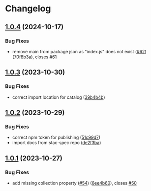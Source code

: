 # Changelog

## [1.0.4](https://github.com/blacha/stac-ts/compare/v1.0.3...v1.0.4) (2024-10-17)


### Bug Fixes

* remove main from package json as "index.js" does not exist ([#62](https://github.com/blacha/stac-ts/issues/62)) ([70f8b3a](https://github.com/blacha/stac-ts/commit/70f8b3aca46536abb1c4e57942def419384b078e)), closes [#61](https://github.com/blacha/stac-ts/issues/61)

## [1.0.3](https://github.com/blacha/stac-ts/compare/v1.0.2...v1.0.3) (2023-10-30)


### Bug Fixes

* correct import location for catalog ([39b4b4b](https://github.com/blacha/stac-ts/commit/39b4b4bf56286cb4970809261b241bef02358ab3))

## [1.0.2](https://github.com/blacha/stac-ts/compare/v1.0.1...v1.0.2) (2023-10-29)


### Bug Fixes

* correct npm token for publishing ([51c99d7](https://github.com/blacha/stac-ts/commit/51c99d74645ca4be9806dcc2a767a27823436a1d))
* import docs from stac-spec repo ([de2f3ba](https://github.com/blacha/stac-ts/commit/de2f3baf0a490230c465a6449717f24c943ec022))

## [1.0.1](https://github.com/blacha/stac-ts/compare/v1.0.0...v1.0.1) (2023-10-27)


### Bug Fixes

* add missing collection property ([#54](https://github.com/blacha/stac-ts/issues/54)) ([6ee4b60](https://github.com/blacha/stac-ts/commit/6ee4b6017bb4c02b19c86593547118c7da113c1a)), closes [#50](https://github.com/blacha/stac-ts/issues/50)
